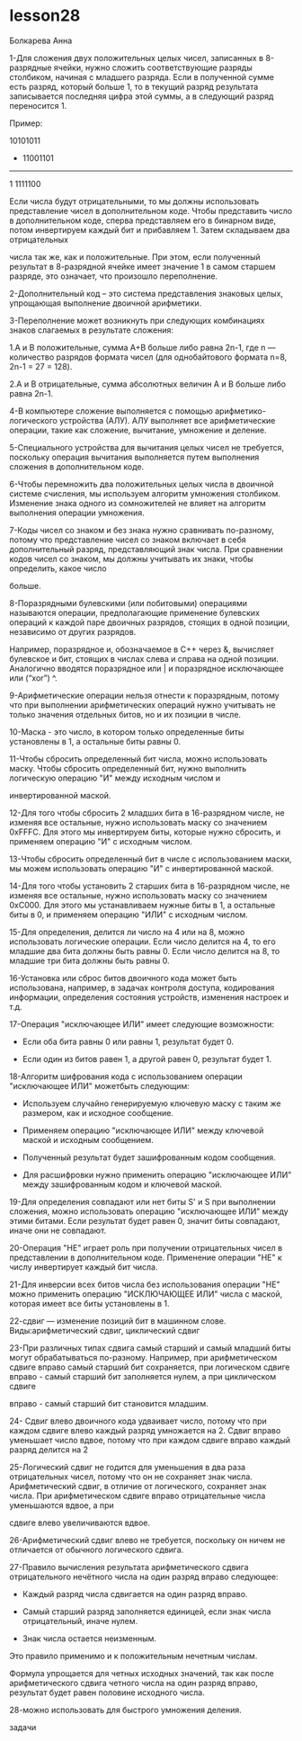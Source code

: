 # lesson28
Болкарева Анна

1-Для сложения двух положительных целых чисел, записанных в 8-разрядные ячейки, нужно сложить соответствующие разряды столбиком, начиная с младшего разряда. Если в полученной сумме есть разряд, который больше 1, то в текущий разряд результата записывается последняя 
цифра этой суммы, а в следующий разряд переносится 1.

Пример:

10101011

+ 11001101
  
_____________

1 1111100

Если числа будут отрицательными, то мы должны использовать представление чисел в дополнительном коде. Чтобы представить число в дополнительном коде, сперва представляем его в бинарном виде, потом инвертируем каждый бит и прибавляем 1. Затем складываем два отрицательных

числа так же, как и положительные. При этом, если полученный результат в 8-разрядной ячейке имеет значение 1 в самом старшем разряде, это означает, что произошло переполнение.

2-Дополнительный код – это система представления знаковых целых, упрощающая выполнение двоичной арифметики.

3-Переполнение может возникнуть при следующих комбинациях знаков слагаемых в результате сложения:

1.А и В положительные, сумма А+В больше либо равна 2n-1, где n — количество разрядов формата чисел (для однобайтового формата n=8, 2n-1 = 27 = 128).

2.А и В отрицательные, сумма абсолютных величин А и В больше либо равна 2n-1.

4-В компьютере сложение выполняется с помощью арифметико-логического устройства (АЛУ). АЛУ выполняет все арифметические операции, такие как сложение, вычитание, умножение и деление.

5-Специального устройства для вычитания целых чисел не требуется, поскольку операция вычитания выполняется путем выполнения сложения в дополнительном коде.

6-Чтобы перемножить два положительных целых числа в двоичной системе счисления, мы используем алгоритм умножения столбиком. Изменение знака одного из сомножителей не влияет на алгоритм выполнения операции умножения.

7-Коды чисел со знаком и без знака нужно сравнивать по-разному, потому что представление чисел со знаком включает в себя дополнительный разряд, представляющий знак числа. При сравнении кодов чисел со знаком, мы должны учитывать их знаки, чтобы определить, какое число 

больше.

8-Поразрядными булевскими (или побитовыми) операциями называются операции, предполагающие применение булевских операций к каждой паре двоичных разрядов, стоящих в одной позиции, независимо от других разрядов.

Например, поразрядное и, обозначаемое в C++ через &, вычисляет булевское и бит, стоящих в числах слева и справа на одной позиции. Аналогично вводятся поразрядное или | и поразрядное исключающее или (“xor”) ^.

9-Арифметические операции нельзя отнести к поразрядным, потому что при выполнении арифметических операций нужно учитывать не только значения отдельных битов, но и их позиции в числе.

10-Маска - это число, в котором только определенные биты установлены в 1, а остальные биты равны 0.

11-Чтобы сбросить определенный бит числа, можно использовать маску. Чтобы сбросить определенный бит, нужно выполнить логическую операцию "И" между исходным числом и

инвертированной маской.

12-Для того чтобы сбросить 2 младших бита в 16-разрядном числе, не изменяя все остальные, нужно использовать маску со значением 0xFFFC. Для этого мы инвертируем биты, которые нужно сбросить, и применяем операцию "И" с исходным числом.

13-Чтобы сбросить определенный бит в числе с использованием маски, мы можем использовать операцию "И" с инвертированной маской.

14-Для того чтобы установить 2 старших бита в 16-разрядном числе, не изменяя все остальные, нужно использовать маску со значением 0xC000. Для этого мы устанавливаем нужные биты в 1, а остальные биты в 0, и применяем операцию "ИЛИ" с исходным числом.

15-Для определения, делится ли число на 4 или на 8, можно использовать логические операции. Если число делится на 4, то его младшие два бита должны быть равны 0. Если число делится на 8, то младшие три бита должны быть равны 0.

16-Установка или сброс битов двоичного кода может быть использована, например, в задачах контроля доступа, кодирования информации, определения состояния устройств, изменения настроек и т.д.

17-Операция "исключающее ИЛИ" имеет следующие возможности:

- Если оба бита равны 0 или равны 1, результат будет 0.
  
- Если один из битов равен 1, а другой равен 0, результат будет 1.

18-Алгоритм шифрования кода с использованием операции "исключающее ИЛИ" можетбыть следующим:

- Используем случайно генерируемую ключевую маску с таким же размером, как и исходное сообщение.
  
- Применяем операцию "исключающее ИЛИ" между ключевой маской и исходным сообщением.
  
- Полученный результат будет зашифрованным кодом сообщения.
  
- Для расшифровки нужно применить операцию "исключающее ИЛИ" между зашифрованным кодом и ключевой маской.

19-Для определения совпадают или нет биты S' и S при выполнении сложения, можно использовать операцию "исключающее ИЛИ" между этими битами. Если результат будет равен 0, значит биты совпадают, иначе они не совпадают.

20-Операция "НЕ" играет роль при получении отрицательных чисел в представлении в дополнительном коде. Применение операции "НЕ" к числу инвертирует каждый бит числа.

21-Для инверсии всех битов числа без использования операции "НЕ" можно применить операцию "ИСКЛЮЧАЮЩЕЕ ИЛИ" числа с маской, которая имеет все биты установлены в 1.

22-сдвиг — изменение позиций бит в машинном слове. Виды:арифметический сдвиг, циклический сдвиг 

23-При различных типах сдвига самый старший и самый младший биты могут обрабатываться по-разному. Например, при арифметическом сдвиге вправо самый старший бит сохраняется, при логическом сдвиге вправо - самый старший бит заполняется нулем, а при циклическом сдвиге

вправо - самый старший бит становится младшим.

24- Сдвиг влево двоичного кода удваивает число, потому что при каждом сдвиге влево каждый разряд умножается на 2. Сдвиг вправо уменьшает число вдвое, потому что при каждом сдвиге вправо каждый разряд делится на 2

25-Логический сдвиг не годится для уменьшения в два раза отрицательных чисел, потому что он не сохраняет знак числа. Арифметический сдвиг, в отличие от логического, сохраняет знак числа. При арифметическом сдвиге вправо отрицательные числа уменьшаются вдвое, а при 

сдвиге влево увеличиваются вдвое.

26-Арифметический сдвиг влево не требуется, поскольку он ничем не отличается от обычного логического сдвига.

27-Правило вычисления результата арифметического сдвига отрицательного нечётного числа на один разряд вправо следующее:

- Каждый разряд числа сдвигается на один разряд вправо.
  
- Самый старший разряд заполняется единицей, если знак числа отрицательный, иначе нулем.
  
- Знак числа остается неизменным.
  
Это правило применимо и к положительным нечетным числам.

Формула упрощается для четных исходных значений, так как после арифметического сдвига четного числа на один разряд вправо, результат будет равен половине исходного числа.

28-можно использовать для быстрого умножения деления.


задачи

